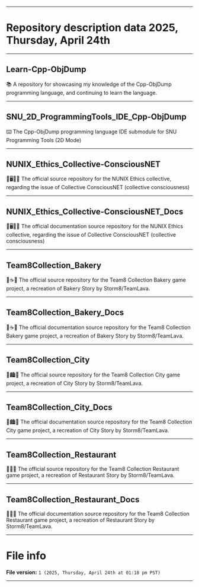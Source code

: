 
***

# Repository description data 2025, Thursday, April 24th

---

## Learn-Cpp-ObjDump

📚️ A repository for showcasing my knowledge of the Cpp-ObjDump programming language, and continuing to learn the language. 

---

## SNU_2D_ProgrammingTools_IDE_Cpp-ObjDump

⌨️ The Cpp-ObjDump programming language IDE submodule for SNU Programming Tools (2D Mode)

---

## NUNIX_Ethics_Collective-ConsciousNET

🧠️🖥️⚖️💾️ The official source repository for the NUNIX Ethics collective, regarding the issue of Collective ConsciousNET (collective consciousness)

---

## NUNIX_Ethics_Collective-ConsciousNET_Docs

🧠️🖥️⚖️📖️ The official documentation source repository for the NUNIX Ethics collective, regarding the issue of Collective ConsciousNET (collective consciousness)

---

## Team8Collection_Bakery

🎱️☕️💾️ The official source repository for the Team8 Collection Bakery game project, a recreation of Bakery Story by Storm8/TeamLava.

---

## Team8Collection_Bakery_Docs

🎱️☕️📖️ The official documentation source repository for the Team8 Collection Bakery game project, a recreation of Bakery Story by Storm8/TeamLava.

---

## Team8Collection_City

🎱️🏙️💾️ The official source repository for the Team8 Collection City game project, a recreation of City Story by Storm8/TeamLava.

---

## Team8Collection_City_Docs

🎱️🏙️📖️ The official documentation source repository for the Team8 Collection City game project, a recreation of City Story by Storm8/TeamLava.

---

## Team8Collection_Restaurant

🎱️🍔️💾️ The official source repository for the Team8 Collection Restaurant game project, a recreation of Restaurant Story by Storm8/TeamLava.

---

## Team8Collection_Restaurant_Docs

🎱️🍔️📖️ The official documentation source repository for the Team8 Collection Restaurant game project, a recreation of Restaurant Story by Storm8/TeamLava.

***

# File info

**File version:** `1 (2025, Thursday, April 24th at 01:18 pm PST)`

***

